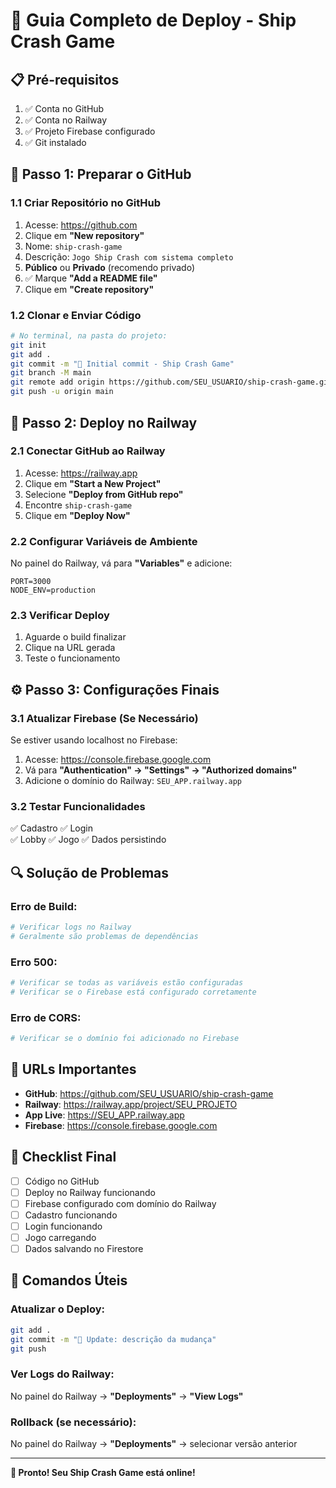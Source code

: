 # 🚀 Guia Completo de Deploy - Ship Crash Game

## 📋 **Pré-requisitos**

1. ✅ Conta no GitHub
2. ✅ Conta no Railway
3. ✅ Projeto Firebase configurado
4. ✅ Git instalado

## 🔧 **Passo 1: Preparar o GitHub**

### **1.1 Criar Repositório no GitHub**
1. Acesse: https://github.com
2. Clique em **"New repository"**
3. Nome: `ship-crash-game`
4. Descrição: `Jogo Ship Crash com sistema completo`
5. **Público** ou **Privado** (recomendo privado)
6. ✅ Marque **"Add a README file"**
7. Clique em **"Create repository"**

### **1.2 Clonar e Enviar Código**
```bash
# No terminal, na pasta do projeto:
git init
git add .
git commit -m "🚀 Initial commit - Ship Crash Game"
git branch -M main
git remote add origin https://github.com/SEU_USUARIO/ship-crash-game.git
git push -u origin main
```

## 🚂 **Passo 2: Deploy no Railway**

### **2.1 Conectar GitHub ao Railway**
1. Acesse: https://railway.app
2. Clique em **"Start a New Project"**
3. Selecione **"Deploy from GitHub repo"**
4. Encontre `ship-crash-game`
5. Clique em **"Deploy Now"**

### **2.2 Configurar Variáveis de Ambiente**
No painel do Railway, vá para **"Variables"** e adicione:

```
PORT=3000
NODE_ENV=production
```

### **2.3 Verificar Deploy**
1. Aguarde o build finalizar
2. Clique na URL gerada
3. Teste o funcionamento

## ⚙️ **Passo 3: Configurações Finais**

### **3.1 Atualizar Firebase (Se Necessário)**
Se estiver usando localhost no Firebase:

1. Acesse: https://console.firebase.google.com
2. Vá para **"Authentication" → "Settings" → "Authorized domains"**
3. Adicione o domínio do Railway: `SEU_APP.railway.app`

### **3.2 Testar Funcionalidades**
✅ Cadastro
✅ Login  
✅ Lobby
✅ Jogo
✅ Dados persistindo

## 🔍 **Solução de Problemas**

### **Erro de Build:**
```bash
# Verificar logs no Railway
# Geralmente são problemas de dependências
```

### **Erro 500:**
```bash
# Verificar se todas as variáveis estão configuradas
# Verificar se o Firebase está configurado corretamente
```

### **Erro de CORS:**
```bash
# Verificar se o domínio foi adicionado no Firebase
```

## 📱 **URLs Importantes**

- **GitHub**: https://github.com/SEU_USUARIO/ship-crash-game
- **Railway**: https://railway.app/project/SEU_PROJETO
- **App Live**: https://SEU_APP.railway.app
- **Firebase**: https://console.firebase.google.com

## 🎯 **Checklist Final**

- [ ] Código no GitHub
- [ ] Deploy no Railway funcionando
- [ ] Firebase configurado com domínio do Railway
- [ ] Cadastro funcionando
- [ ] Login funcionando
- [ ] Jogo carregando
- [ ] Dados salvando no Firestore

## 🚀 **Comandos Úteis**

### **Atualizar o Deploy:**
```bash
git add .
git commit -m "🔄 Update: descrição da mudança"
git push
```

### **Ver Logs do Railway:**
No painel do Railway → **"Deployments"** → **"View Logs"**

### **Rollback (se necessário):**
No painel do Railway → **"Deployments"** → selecionar versão anterior

---

**🎉 Pronto! Seu Ship Crash Game está online!**